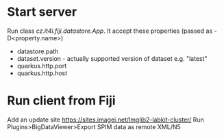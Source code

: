 # Start server
Run class _cz.it4i.fiji.datastore.App_. It accept these properties (passed as -D<property.name>)
- datastore.path
- dataset.version - actually supported version of dataset e.g. "latest"
- quarkus.http.port
- quarkus.http.host

# Run client from Fiji
Add an update site https://sites.imagej.net/Imglib2-labkit-cluster/
Run Plugins>BigDataViewer>Export SPIM data as remote XML/N5
